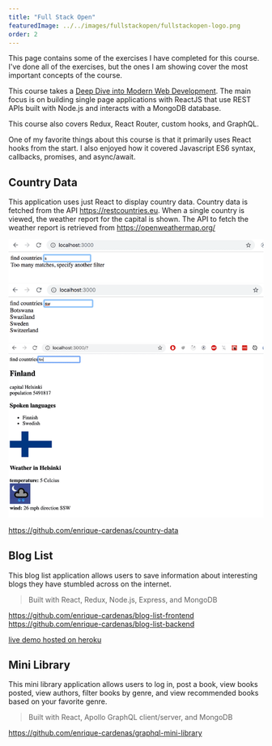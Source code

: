 ```yaml
---
title: "Full Stack Open"
featuredImage: ../../images/fullstackopen/fullstackopen-logo.png
order: 2
---
```


This page contains some of the exercises I have completed for this course.
I've done all of the exercises, but the ones I am showing cover the most important
concepts of the course.

This course takes a [Deep Dive into Modern Web Development](https://fullstackopen.com/en/).
The main focus is on building single page applications with ReactJS that use REST APIs built with Node.js and
interacts with a MongoDB database.

This course also covers Redux, React Router, custom hooks, and GraphQL.

One of my favorite things about this course is that it primarily uses React hooks from the start. I also enjoyed 
how it covered Javascript ES6 syntax, callbacks, promises, and async/await.

## Country Data

This application uses just React to display country data. Country data is fetched from the API https://restcountries.eu.
When a single country is viewed, the weather report for the capital is shown. The API to fetch the weather report is retrieved from
https://openweathermap.org/

![](../../images/fullstackopen/country-data/example1.png)
![](../../images/fullstackopen/country-data/example2.png)
![](../../images/fullstackopen/country-data/example3.png)

https://github.com/enrique-cardenas/country-data


## Blog List

This blog list application allows users to save information about interesting blogs they have stumbled across on the internet.

<quad-image-wrapper 
    src1="fullstackopen/blog-list/login-page.png" alt1="login page image"
    src2="fullstackopen/blog-list/blog-list-page.png" alt2="blog list page image"
    src3="fullstackopen/blog-list/blog-example-page.png" alt3="blog example image"
    src4="fullstackopen/blog-list/users-page.png" alt4="users page image"
    >
</quad-image-wrapper>
> Built with React, Redux, Node.js, Express, and MongoDB

https://github.com/enrique-cardenas/blog-list-frontend
https://github.com/enrique-cardenas/blog-list-backend

[live demo hosted on heroku](https://arcane-tundra-01783.herokuapp.com/)

## Mini Library

This mini library application allows users to log in, post a book, view books posted, view authors, filter books by genre,
and view recommended books based on your favorite genre.

<quad-image-wrapper 
    src1="fullstackopen/mini-library/login-page.png" alt1="login page image"
    src2="fullstackopen/mini-library/authors-page.png" alt2="blog list page image"
    src3="fullstackopen/mini-library/books-page.png" alt3="blog example image"
    src4="fullstackopen/mini-library/add-book-page.png" alt4="users page image"
    >
</quad-image-wrapper>
<image-wrapper src="fullstackopen/mini-library/recommended-books-page.png" alt="recommended books page image">
</image-wrapper>

> Built with React, Apollo GraphQL client/server, and MongoDB

https://github.com/enrique-cardenas/graphql-mini-library
